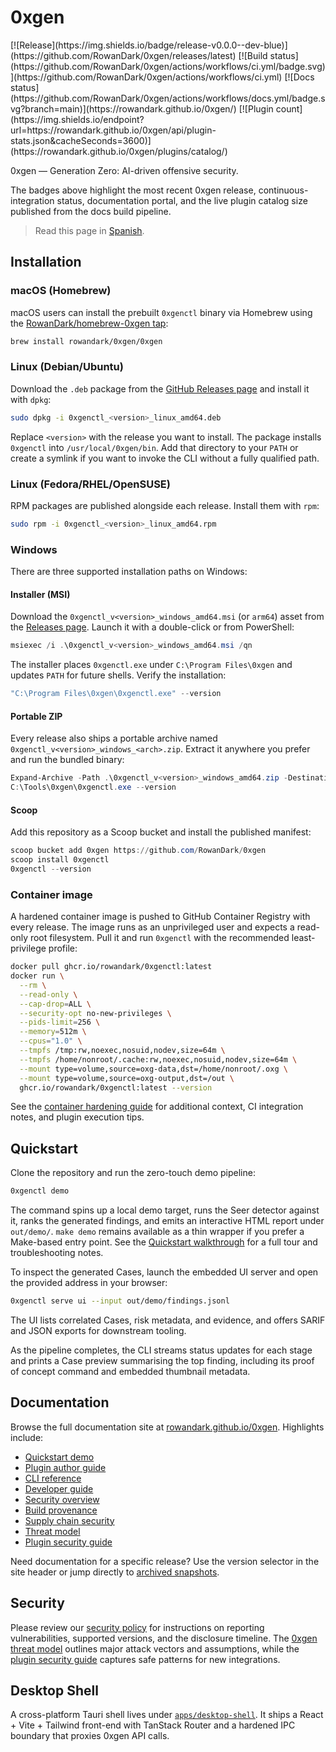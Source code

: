# 0xgen

<!-- version-badge -->[![Release](https://img.shields.io/badge/release-v0.0.0--dev-blue)](https://github.com/RowanDark/0xgen/releases/latest)<!-- /version-badge --> [![Build status](https://github.com/RowanDark/0xgen/actions/workflows/ci.yml/badge.svg)](https://github.com/RowanDark/0xgen/actions/workflows/ci.yml) [![Docs status](https://github.com/RowanDark/0xgen/actions/workflows/docs.yml/badge.svg?branch=main)](https://rowandark.github.io/0xgen/) [![Plugin count](https://img.shields.io/endpoint?url=https://rowandark.github.io/0xgen/api/plugin-stats.json&cacheSeconds=3600)](https://rowandark.github.io/0xgen/plugins/catalog/)

0xgen — Generation Zero: AI-driven offensive security.

The badges above highlight the most recent 0xgen release, continuous-integration
status, documentation portal, and the live plugin catalog size published from the
docs build pipeline.

> Read this page in [Spanish](README.es.md).

## Installation

### macOS (Homebrew)

macOS users can install the prebuilt `0xgenctl` binary via Homebrew using the
[RowanDark/homebrew-0xgen tap](https://github.com/RowanDark/homebrew-0xgen):

```bash
brew install rowandark/0xgen/0xgen
```

### Linux (Debian/Ubuntu)

Download the `.deb` package from the
[GitHub Releases page](https://github.com/RowanDark/0xgen/releases) and install
it with `dpkg`:

```bash
sudo dpkg -i 0xgenctl_<version>_linux_amd64.deb
```

Replace `<version>` with the release you want to install. The package installs
`0xgenctl` into `/usr/local/0xgen/bin`. Add that directory to your `PATH` or
create a symlink if you want to invoke the CLI without a fully qualified path.

### Linux (Fedora/RHEL/OpenSUSE)

RPM packages are published alongside each release. Install them with `rpm`:

```bash
sudo rpm -i 0xgenctl_<version>_linux_amd64.rpm
```

### Windows

There are three supported installation paths on Windows:

#### Installer (MSI)

Download the `0xgenctl_v<version>_windows_amd64.msi` (or `arm64`) asset from the
[Releases page](https://github.com/RowanDark/0xgen/releases). Launch it with a
double-click or from PowerShell:

```powershell
msiexec /i .\0xgenctl_v<version>_windows_amd64.msi /qn
```

The installer places `0xgenctl.exe` under `C:\Program Files\0xgen` and updates
`PATH` for future shells. Verify the installation:

```powershell
"C:\Program Files\0xgen\0xgenctl.exe" --version
```

#### Portable ZIP

Every release also ships a portable archive named
`0xgenctl_v<version>_windows_<arch>.zip`. Extract it anywhere you prefer and run
the bundled binary:

```powershell
Expand-Archive -Path .\0xgenctl_v<version>_windows_amd64.zip -DestinationPath C:\Tools\0xgen
C:\Tools\0xgen\0xgenctl.exe --version
```

#### Scoop

Add this repository as a Scoop bucket and install the published manifest:

```powershell
scoop bucket add 0xgen https://github.com/RowanDark/0xgen
scoop install 0xgenctl
0xgenctl --version
```

### Container image

A hardened container image is pushed to GitHub Container Registry with every
release. The image runs as an unprivileged user and expects a read-only root
filesystem. Pull it and run `0xgenctl` with the recommended least-privilege
profile:

```bash
docker pull ghcr.io/rowandark/0xgenctl:latest
docker run \
  --rm \
  --read-only \
  --cap-drop=ALL \
  --security-opt no-new-privileges \
  --pids-limit=256 \
  --memory=512m \
  --cpus="1.0" \
  --tmpfs /tmp:rw,noexec,nosuid,nodev,size=64m \
  --tmpfs /home/nonroot/.cache:rw,noexec,nosuid,nodev,size=64m \
  --mount type=volume,source=oxg-data,dst=/home/nonroot/.oxg \
  --mount type=volume,source=oxg-output,dst=/out \
  ghcr.io/rowandark/0xgenctl:latest --version
```

See the [container hardening guide](docs/en/security/container.md) for additional
context, CI integration notes, and plugin execution tips.

## Quickstart

Clone the repository and run the zero-touch demo pipeline:

```bash
0xgenctl demo
```

The command spins up a local demo target, runs the Seer detector against it, ranks
the generated findings, and emits an interactive HTML report under `out/demo/`.
`make demo` remains available as a thin wrapper if you prefer a Make-based entry
point. See the [Quickstart walkthrough](https://rowandark.github.io/0xgen/quickstart/)
for a full tour and troubleshooting notes.

To inspect the generated Cases, launch the embedded UI server and open the
provided address in your browser:

```bash
0xgenctl serve ui --input out/demo/findings.jsonl
```

The UI lists correlated Cases, risk metadata, and evidence, and offers SARIF and
JSON exports for downstream tooling.

As the pipeline completes, the CLI streams status updates for each stage and
prints a Case preview summarising the top finding, including its proof of
concept command and embedded thumbnail metadata.

## Documentation

Browse the full documentation site at [rowandark.github.io/0xgen](https://rowandark.github.io/0xgen/).
Highlights include:

* [Quickstart demo](https://rowandark.github.io/0xgen/quickstart/)
* [Plugin author guide](https://rowandark.github.io/0xgen/plugins/)
* [CLI reference](https://rowandark.github.io/0xgen/cli/)
* [Developer guide](https://rowandark.github.io/0xgen/dev-guide/)
* [Security overview](https://rowandark.github.io/0xgen/security/)
* [Build provenance](https://rowandark.github.io/0xgen/security/provenance/)
* [Supply chain security](https://rowandark.github.io/0xgen/security/supply-chain/)
* [Threat model](https://rowandark.github.io/0xgen/security/threat-model/)
* [Plugin security guide](PLUGIN_GUIDE.md)

Need documentation for a specific release? Use the version selector in the site
header or jump directly to [archived snapshots](https://rowandark.github.io/0xgen/versions/).

## Security

Please review our [security policy](SECURITY.md) for instructions on reporting
vulnerabilities, supported versions, and the disclosure timeline. The
[0xgen threat model](THREAT_MODEL.md) outlines major attack vectors and
assumptions, while the [plugin security guide](PLUGIN_GUIDE.md) captures safe
patterns for new integrations.

## Desktop Shell

A cross-platform Tauri shell lives under [`apps/desktop-shell`](apps/desktop-shell). It ships a React + Vite + Tailwind front-end with TanStack Router and a hardened IPC boundary that proxies 0xgen API calls.
